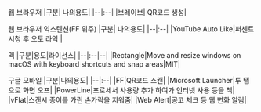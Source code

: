 웹 브라우저 
|구분|                        나의용도|
|--|:--|
|브레이브| QR코드 생성|

웹 브라우저 익스텐션(FF 위주)
|구분|                        나의용도|
|--|:--|
|YouTube Auto Like|퍼센트 시청 후 오토 라익 |

맥
|구분|용도|라이선스|
|--|:--|--|
|Rectangle|Move and resize windows on macOS with keyboard shortcuts and snap areas|MIT|

구글 모바일
|구분|나의용도|
|--|:--|
|FF|QR코드 스캔|
|Microsoft Launcher|투 탭으로 화면 오프|
|PowerLine|프로세서 사용량 추가 하여가 인터넷 사용 등을 첵|
|vFlat|스캔시 종이를 가린 손가락을 지워줌|
|Web Alert|공고 체크 등 웹 변화 알림|

